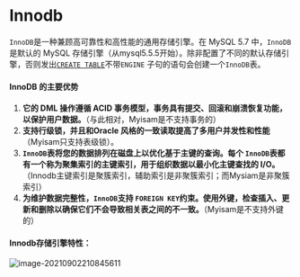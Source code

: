 # **Innodb**

`InnoDB`是一种兼顾高可靠性和高性能的通用存储引擎。在 MySQL 5.7 中，`InnoDB`是默认的 MySQL 存储引擎（从mysql5.5.5开始）。除非配置了不同的默认存储引擎，否则发出[`CREATE TABLE`](https://dev.mysql.com/doc/refman/5.7/en/create-table.html)不带`ENGINE` 子句的语句会创建一个`InnoDB`表。



#### InnoDB 的主要优势

1. **它的 DML 操作遵循 ACID 事务模型，事务具有提交、回滚和崩溃恢复功能，以保护用户数据。**（与此相对，Myisam是不支持事务的）
2. **支持行级锁，并且和Oracle 风格的一致读取提高了多用户并发性和性能**（Myisam只支持表级锁）。
3. **`InnoDB`表将您的数据排列在磁盘上以优化基于主键的查询。每个 `InnoDB`表都有一个称为聚集索引的主键索引，用于组织数据以最小化主键查找的 I/O。**（Innodb主键索引是聚簇索引，辅助索引是非聚簇索引；而Mysiam是非聚簇索引）
4. **为维护数据完整性，`InnoDB`支持 `FOREIGN KEY`约束。使用外键，检查插入、更新和删除以确保它们不会导致相关表之间的不一致。**（Myisam是不支持外键的）



#### Innodb存储引擎特性：

![image-20210902210845611](C:\Users\Administrator\AppData\Roaming\Typora\typora-user-images\image-20210902210845611.png)